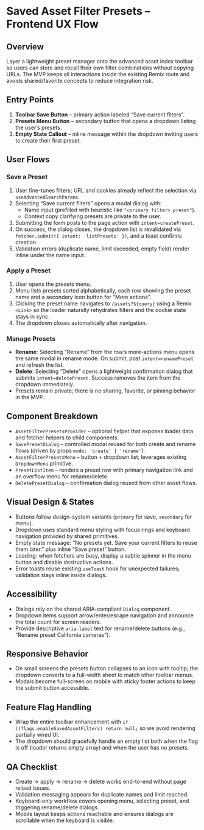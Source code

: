# Saved Asset Filter Presets – Frontend UX Flow

## Overview
Layer a lightweight preset manager onto the advanced asset index toolbar so users can store and recall their own filter combinations without copying URLs. The MVP keeps all interactions inside the existing Remix route and avoids shared/favorite concepts to reduce integration risk.

## Entry Points
1. **Toolbar Save Button** – primary action labeled “Save current filters”.
2. **Presets Menu Button** – secondary button that opens a dropdown listing the user’s presets.
3. **Empty State Callout** – inline message within the dropdown inviting users to create their first preset.

## User Flows

### Save a Preset
1. User fine-tunes filters; URL and cookies already reflect the selection via `useAdvancedSearchParams`.
2. Selecting “Save current filters” opens a modal dialog with:
   - Name input (prefilled with heuristic like `"<primary filter> preset"`).
   - Context copy clarifying presets are private to the user.
3. Submitting the form posts to the page action with `intent=createPreset`.
4. On success, the dialog closes, the dropdown list is revalidated via `fetcher.submit({ intent: 'listPresets' })`, and a toast confirms creation.
5. Validation errors (duplicate name, limit exceeded, empty field) render inline under the name input.

### Apply a Preset
1. User opens the presets menu.
2. Menu lists presets sorted alphabetically, each row showing the preset name and a secondary icon button for “More actions”.
3. Clicking the preset name navigates to `/assets?${query}` using a Remix `<Link>` so the loader naturally rehydrates filters and the cookie state stays in sync.
4. The dropdown closes automatically after navigation.

### Manage Presets
- **Rename**: Selecting “Rename” from the row’s more-actions menu opens the same modal in rename mode. On submit, post `intent=renamePreset` and refresh the list.
- **Delete**: Selecting “Delete” opens a lightweight confirmation dialog that submits `intent=deletePreset`. Success removes the item from the dropdown immediately.
- Presets remain private; there is no sharing, favorite, or pinning behavior in the MVP.

## Component Breakdown
- `AssetFilterPresetsProvider` – optional helper that exposes loader data and fetcher helpers to child components.
- `SavePresetDialog` – controlled modal reused for both create and rename flows (driven by props `mode: 'create' | 'rename'`).
- `AssetFilterPresetsMenu` – button + dropdown list; leverages existing `DropdownMenu` primitive.
- `PresetListItem` – renders a preset row with primary navigation link and an overflow menu for rename/delete.
- `DeletePresetDialog` – confirmation dialog reused from other asset flows.

## Visual Design & States
- Buttons follow design-system variants (`primary` for save, `secondary` for menu).
- Dropdown uses standard menu styling with focus rings and keyboard navigation provided by shared primitives.
- Empty state message: “No presets yet. Save your current filters to reuse them later.” plus inline “Save preset” button.
- Loading: when fetchers are busy, display a subtle spinner in the menu button and disable destructive actions.
- Error toasts reuse existing `useToast` hook for unexpected failures; validation stays inline inside dialogs.

## Accessibility
- Dialogs rely on the shared ARIA-compliant `Dialog` component.
- Dropdown items support arrow/enter/escape navigation and announce the total count for screen readers.
- Provide descriptive `aria-label` text for rename/delete buttons (e.g., “Rename preset California cameras”).

## Responsive Behavior
- On small screens the presets button collapses to an icon with tooltip; the dropdown converts to a full-width sheet to match other toolbar menus.
- Modals become full-screen on mobile with sticky footer actions to keep the submit button accessible.

## Feature Flag Handling
- Wrap the entire toolbar enhancement with `if (!flags.enableSavedAssetFilters) return null;` so we avoid rendering partially wired UI.
- The dropdown should gracefully handle an empty list both when the flag is off (loader returns empty array) and when the user has no presets.

## QA Checklist
- Create → apply → rename → delete works end-to-end without page reload issues.
- Validation messaging appears for duplicate names and limit reached.
- Keyboard-only workflow covers opening menu, selecting preset, and triggering rename/delete dialogs.
- Mobile layout keeps actions reachable and ensures dialogs are scrollable when the keyboard is visible.
